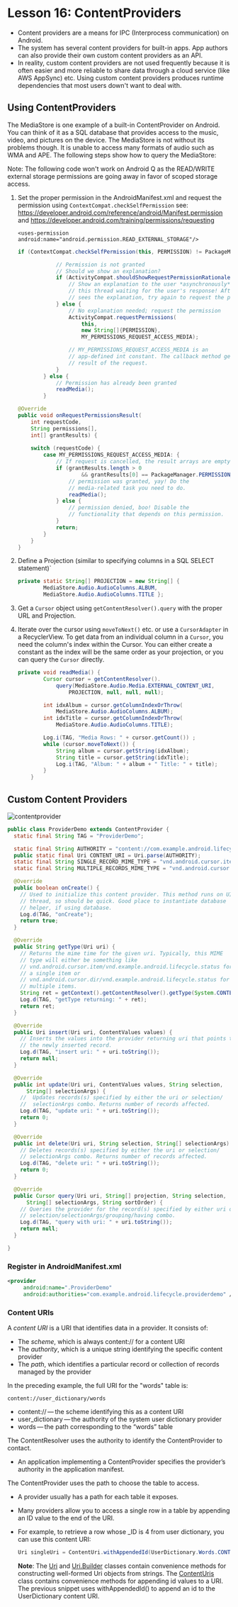 # Lesson 16: ContentProviders

- Content providers are a means for IPC (Interprocess communication) on Android.
- The system has several content providers for built-in apps. App authors can also provide their own
  custom content providers as an API.
- In reality, custom content providers are not used frequently because it is often easier and more 
  reliable to share data through a cloud service (like AWS AppSync) etc. Using custom content 
  providers produces runtime dependencies that most users down't want to deal with.

## Using ContentProviders

The MediaStore is one example of a built-in ContentProvider on Android. You can think of it as a SQL
database that provides access to the music, video, and pictures on the device. The MediaStore is not
without its problems though. It is unable to access many formats of audio such as WMA and APE. The 
following steps show how to query the MediaStore:

Note: The following code won't work on Android Q as the READ/WRITE external storage permissions are 
going away in favor of scoped storage access.

1. Set the proper permission in the AndroidManifest.xml and request the permission using 
   `ContextCompat.checkSelfPermission` see: <https://developer.android.com/reference/android/Manifest.permission> and <https://developer.android.com/training/permissions/requesting>

   `<uses-permission android:name="android.permission.READ_EXTERNAL_STORAGE"/>`

   ```java
   if (ContextCompat.checkSelfPermission(this, PERMISSION) != PackageManager.PERMISSION_GRANTED) {
   
               // Permission is not granted
               // Should we show an explanation?
               if (ActivityCompat.shouldShowRequestPermissionRationale(this, PERMISSION)) {
                   // Show an explanation to the user *asynchronously* -- don't block
                   // this thread waiting for the user's response! After the user
                   // sees the explanation, try again to request the permission.
               } else {
                   // No explanation needed; request the permission
                   ActivityCompat.requestPermissions(
                       this,
                       new String[]{PERMISSION},
                       MY_PERMISSIONS_REQUEST_ACCESS_MEDIA);
   
                   // MY_PERMISSIONS_REQUEST_ACCESS_MEDIA is an
                   // app-defined int constant. The callback method gets the
                   // result of the request.
               }
           } else {
               // Permission has already been granted
               readMedia();
           }
   ```

   ```java
   @Override
   public void onRequestPermissionsResult(
       int requestCode, 
       String permissions[], 
       int[] grantResults) {
  
       switch (requestCode) {
           case MY_PERMISSIONS_REQUEST_ACCESS_MEDIA: {
               // If request is cancelled, the result arrays are empty.
               if (grantResults.length > 0
                       && grantResults[0] == PackageManager.PERMISSION_GRANTED) {
                   // permission was granted, yay! Do the
                   // media-related task you need to do.
                   readMedia();
               } else {
                   // permission denied, boo! Disable the
                   // functionality that depends on this permission.
               }
               return;
           }
       }
   }
   ```

2. Define a Projection (similar to specifying columns in a SQL SELECT statement)`

   ```java
   private static String[] PROJECTION = new String[] {
           MediaStore.Audio.AudioColumns.ALBUM,
           MediaStore.Audio.AudioColumns.TITLE };
   ```

3. Get a `Cursor` object using `getContentResolver().query` with the proper URL and Projection.

4. Iterate over the cursor using `moveToNext()` etc. or use a `CursorAdapter` in a RecyclerView. To 
   get data from an individual column in a `Cursor`, you need the column's index within the Cursor. 
   You can either create a constant as the index will be the same order as your projection, or you 
   can query the `Cursor` directly.

   ```java
   private void readMedia() {
           Cursor cursor = getContentResolver().
               query(MediaStore.Audio.Media.EXTERNAL_CONTENT_URI,
                   PROJECTION, null, null, null);
   
           int idxAlbum = cursor.getColumnIndexOrThrow(
               MediaStore.Audio.AudioColumns.ALBUM);
           int idxTitle = cursor.getColumnIndexOrThrow(
               MediaStore.Audio.AudioColumns.TITLE);
   
           Log.i(TAG, "Media Rows: " + cursor.getCount()) ;
           while (cursor.moveToNext()) {
               String album = cursor.getString(idxAlbum);
               String title = cursor.getString(idxTitle);
               Log.i(TAG, "Album: " + album + " Title: " + title);
           }
       }
   ```

## Custom Content Providers

![contentprovider](contentprovider.png)

```java
public class ProviderDemo extends ContentProvider {
  static final String TAG = "ProviderDemo";

  static final String AUTHORITY = "content://com.example.android.lifecycle.providerdemo";
  public static final Uri CONTENT_URI = Uri.parse(AUTHORITY);
  static final String SINGLE_RECORD_MIME_TYPE = "vnd.android.cursor.item/vnd.example.android.lifecycle.status";
  static final String MULTIPLE_RECORDS_MIME_TYPE = "vnd.android.cursor.dir/vnd.example.android.lifecycle.status";

  @Override
  public boolean onCreate() {
    // Used to initialize this content provider. This method runs on UI 
    // thread, so should be quick. Good place to instantiate database 
    // helper, if using database.
    Log.d(TAG, "onCreate");
    return true;
  }

  @Override
  public String getType(Uri uri) {
    // Returns the mime time for the given uri. Typically, this MIME 
    // type will either be something like 
    // vnd.android.cursor.item/vnd.example.android.lifecycle.status for 
    // a single item or
    // vnd.android.cursor.dir/vnd.example.android.lifecycle.status for 
    // multiple items.
    String ret = getContext().getContentResolver().getType(System.CONTENT_URI);
    Log.d(TAG, "getType returning: " + ret);
    return ret;
  }

  @Override
  public Uri insert(Uri uri, ContentValues values) {
    // Inserts the values into the provider returning uri that points to
    // the newly inserted record.
    Log.d(TAG, "insert uri: " + uri.toString());
    return null;
  }

  @Override
  public int update(Uri uri, ContentValues values, String selection,
      String[] selectionArgs) {
    //  Updates records(s) specified by either the uri or selection/
    //  selectionArgs combo. Returns number of records affected.
    Log.d(TAG, "update uri: " + uri.toString());
    return 0;
  }

  @Override
  public int delete(Uri uri, String selection, String[] selectionArgs) {
    // Deletes records(s) specified by either the uri or selection/
    // selectionArgs combo. Returns number of records affected.
    Log.d(TAG, "delete uri: " + uri.toString());
    return 0;
  }

  @Override
  public Cursor query(Uri uri, String[] projection, String selection,
      String[] selectionArgs, String sortOrder) {
    // Queries the provider for the record(s) specified by either uri or
    // selection/selectionArgs/grouping/having combo.
    Log.d(TAG, "query with uri: " + uri.toString());
    return null;
  }

}

```

### Register in AndroidManifest.xml

```xml
<provider
     android:name=".ProviderDemo"
     android:authorities="com.example.android.lifecycle.providerdemo" />
```

### Content URIs

A *content URI* is a URI that identifies data in a provider. It consists of:

- The *scheme*, which is always content:// for a content URI
- The *authority*, which is a unique string identifying the specific content provider
- The *path*, which identifies a particular record or collection of records managed by the provider

In the preceding example, the full URI for the "words" table is:

```
content://user_dictionary/words
```

- content:// — the scheme identifying this as a content URI
- user_dictionary — the authority of the system user dictionary provider
- words — the path corresponding to the “words” table

The ContentResolver uses the authority to identify the ContentProvider to contact.

- An application implementing a ContentProvider specifies the provider’s authority in the 
  application manifest.

The ContentProvider uses the path to choose the table to access.

- A provider usually has a path for each table it exposes.

- Many providers allow you to access a single row in a table by appending an ID value to the end of 
  the URI.

- For example, to retrieve a row whose _ID is 4 from user dictionary, you can use this content URI:

  ```java
  Uri singleUri = ContentUri.withAppendedId(UserDictionary.Words.CONTENT_URI,4);
  ```

  **Note**: The [Uri](http://developer.android.com/reference/android/net/Uri.html) and 
  [Uri.Builder](http://developer.android.com/reference/android/net/Uri.Builder.html) classes contain
  convenience methods for constructing well-formed Uri objects from strings. The 
  [ContentUris](http://developer.android.com/reference/android/content/ContentUris.html) class 
  contains convenience methods for appending id values to a URI. The previous snippet uses 
  withAppendedId() to append an id to the UserDictionary content URI.